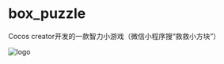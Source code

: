 # box_puzzle
Cocos creator开发的一款智力小游戏（微信小程序搜“救救小方块”）

![logo](https://636c-cloud1-0gx5292p6d4e5ef3-1309513586.tcb.qcloud.la/share.png?sign=aeed8af1c1fcc58e9560ac588b45a753&t=1664193194)
